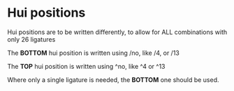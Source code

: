 # Hui positions

Hui positions are to be written differently, to allow for ALL combinations with only 26 ligatures

The **BOTTOM** hui position is written using /no, like /4, or /13

The **TOP** hui position is written using ^no, like ^4 or ^13

Where only a single ligature is needed, the **BOTTOM** one should be used.